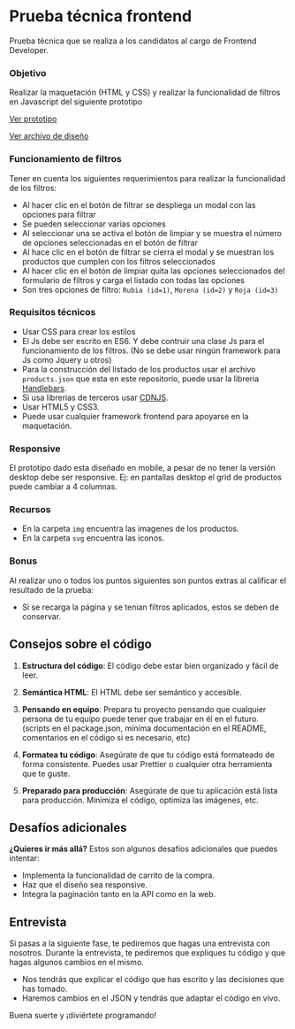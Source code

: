 # Prueba técnica frontend
Prueba técnica que se realiza a los candidatos al cargo de Frontend Developer.

### Objetivo
Realizar la maquetación (HTML y CSS) y realizar la funcionalidad de filtros en Javascript del siguiente prototipo

[Ver prototipo](https://www.figma.com/proto/iAtVRRkGIwqbbz2LGApCtY/Frontend-Test?node-id=73%3A303&viewport=-555%2C2051%2C1.1058835983276367&scaling=scale-down "Prototipo")

[Ver archivo de diseño](https://www.figma.com/file/iAtVRRkGIwqbbz2LGApCtY/Frontend-Test?node-id=0%3A1 "Archivo de diseño")

### Funcionamiento de filtros
Tener en cuenta los siguientes requerimientos para realizar la funcionalidad de los filtros:
* Al hacer clic en el botón de filtrar se despliega un modal con las opciones para filtrar
* Se pueden seleccionar varias opciones
* Al seleccionar una se activa el botón de limpiar y se muestra el número de opciones seleccionadas en el botón de filtrar
* Al hace clic en el botón de filtrar se cierra el modal y se muestran los productos que cumplen con los filtros seleccionados
* Al hacer clic en el botón de limpiar quita las opciones seleccionados del formulario de filtros y carga el listado con todas las opciones
* Son tres opciones de filtro: ```Rubia (id=1)```, ```Morena (id=2)``` y ```Roja (id=3)```

### Requisitos técnicos
* Usar CSS para crear los estilos
* El Js debe ser escrito en ES6. Y debe contruir una clase Js para el funcionamiento de los filtros. (No se debe usar ningún framework para Js como Jquery u otros)
* Para la construcción del listado de los productos usar el archivo ```products.json``` que esta en este repositorio, puede usar la libreria [Handlebars](https://handlebarsjs.com/ "Ir a Handlebars").
* Si usa librerias de terceros usar [CDNJS](https://cdnjs.com/ "Ir a CDNJS").
* Usar HTML5 y CSS3.
* Puede usar cualquier framework frontend para apoyarse en la maquetación.

### Responsive
El prototipo dado esta diseñado en mobile, a pesar de no tener la versión desktop debe ser responsive. Ej: en pantallas desktop el grid de productos puede cambiar a 4 columnas.

### Recursos
* En la carpeta ```img``` encuentra las imagenes de los productos.
* En la carpeta ```svg``` encuentra las iconos. 

### Bonus
Al realizar uno o todos los puntos siguientes son puntos extras al calificar el resultado de la prueba:
* Si se recarga la página y se tenian filtros aplicados, estos se deben de conservar.

## Consejos sobre el código

1. **Estructura del código**: El código debe estar bien organizado y fácil de leer.

2. **Semántica HTML**: El HTML debe ser semántico y accesible.

3. **Pensando en equipo**: Prepara tu proyecto pensando que cualquier persona de tu equipo puede tener que trabajar en él en el futuro. (scripts en el package.json, mínima documentación en el README, comentarios en el código si es necesario, etc)

4. **Formatea tu código**: Asegúrate de que tu código está formateado de forma consistente. Puedes usar Prettier o cualquier otra herramienta que te guste.

5. **Preparado para producción**: Asegúrate de que tu aplicación está lista para producción. Minimiza el código, optimiza las imágenes, etc.

## Desafíos adicionales

**¿Quieres ir más allá?** Estos son algunos desafíos adicionales que puedes intentar:

- Implementa la funcionalidad de carrito de la compra.
- Haz que el diseño sea responsive.
- Integra la paginación tanto en la API como en la web.

## Entrevista

Si pasas a la siguiente fase, te pediremos que hagas una entrevista con nosotros. Durante la entrevista, te pediremos que expliques tu código y que hagas algunos cambios en el mismo.

- Nos tendrás que explicar el código que has escrito y las decisiones que has tomado.
- Haremos cambios en el JSON y tendrás que adaptar el código en vivo.

Buena suerte y ¡diviértete programando!
